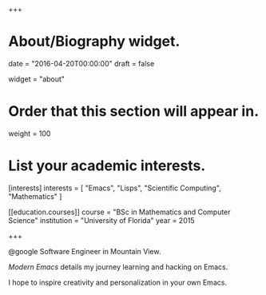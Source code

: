 +++
# About/Biography widget.

date = "2016-04-20T00:00:00"
draft = false

widget = "about"

# Order that this section will appear in.
weight = 100

# List your academic interests.
[interests]
  interests = [
    "Emacs",
    "Lisps",
    "Scientific Computing",
    "Mathematics"
  ]

[[education.courses]]
  course = "BSc in Mathematics and Computer Science"
  institution = "University of Florida"
  year = 2015

+++

@google Software Engineer in Mountain View.

*Modern Emacs* details my journey learning and hacking on Emacs.

I hope to inspire creativity and personalization in your own Emacs.

